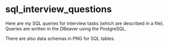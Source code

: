 # sql_interview_questions
Here are my SQL queries for interview tasks (which are described in a file).
Queries are written in the DBeaver using the PostgreSQL.

There are also data schemas in PNG for SQL tables.
